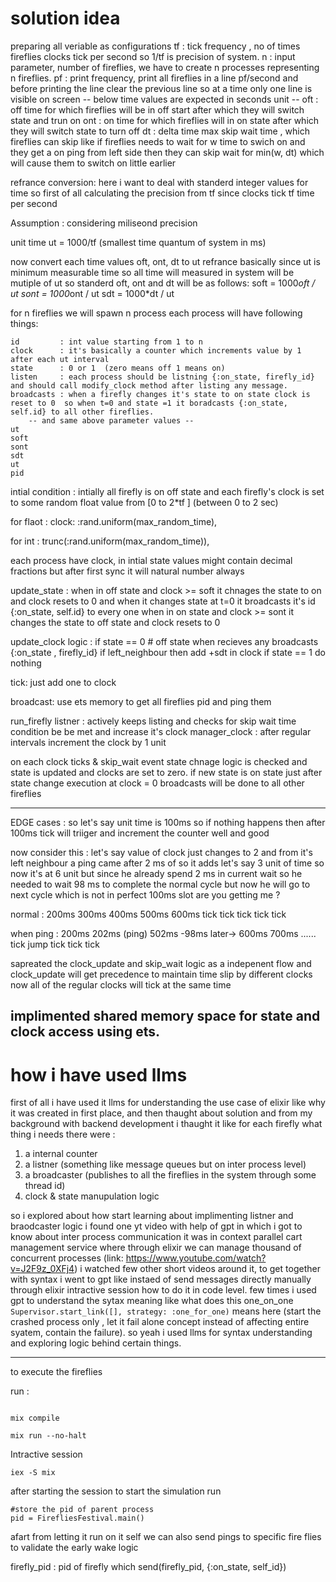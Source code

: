 # solution idea

preparing all veriable as configurations 
tf  : tick frequency , no of times fireflies clocks tick per second so 1/tf is precision of system.
n   : input parameter, number of fireflies, we have to create n processes representing n fireflies.
pf  : print frequency, print all fireflies in a line pf/second and before printing the line clear the previous line so at a time only one line is visible on screen
  -- below time values are expected in seconds unit --
oft : off time for which fireflies will be in off start after which they will switch state and trun on
ont : on time for which fireflies will in on state after which they will switch state to turn off
dt  : delta time max skip wait time , which fireflies can skip like if fireflies needs to wait for w time to swich on and they get a on ping from left side then they can skip wait for min(w, dt) which will cause them to switch on little earlier


refrance conversion:
here i want to deal with standerd integer values for time 
so first of all calculating the precision from tf since clocks tick tf time per second 

Assumption : considering miliseond precision

unit time ut = 1000/tf  (smallest time quantum of system in ms)

now convert each time values oft, ont, dt  to ut refrance basically since ut is minimum measurable time so all time will measured in system will be mutiple of ut
so standerd oft, ont and dt will be as follows:
soft =  1000*oft / ut
sont =  1000*ont / ut
sdt  =  1000*dt / ut


for n fireflies we will spawn n process each process will have following things:

    id         : int value starting from 1 to n
    clock      : it's basically a counter which increments value by 1 after each ut interval
    state      : 0 or 1  (zero means off 1 means on)
    listen     : each process should be listning {:on_state, firefly_id} and should call modify_clock method after listing any message.
    broadcasts : when a firefly changes it's state to on state clock is reset to 0  so when t=0 and state =1 it boradcasts {:on_state, self.id} to all other fireflies.
        -- and same above parameter values --
    ut
    soft
    sont
    sdt 
    ut
    pid


intial condition :
intially all firefly is on off state 
and each firefly's clock is set to some random float value from [0 to 2*tf ]   (between 0 to 2 sec)

for flaot : 
clock: :rand.uniform(max_random_time),

for int :
trunc(:rand.uniform(max_random_time)),



each process have clock, in intial state values might contain decimal fractions but after first sync it will natural number always

update_state : 
when in off state and clock >= soft  it chnages the state to on and clock resets to 0 and when it changes state at t=0 it broadcasts it's id {:on_state, self.id} to every one
when in on state  and clock >= sont  it changes the state to off state and clock resets to 0


update_clock logic : 
if state  == 0  # off state
  when recieves any broadcasts {:on_state , firefly_id}  if left_neighbour then add +sdt in clock 
if state  == 1
  do nothing


tick: 
  just add one to clock


broadcast:
  use ets memory to get all fireflies pid and ping them

run_firefly
  listner : 
    actively keeps listing and checks for skip wait time condition be be met and increase it's clock
  manager_clock :
    after regular intervals increment the clock by 1 unit

on each clock ticks & skip_wait event state chnage logic is checked and state is updated and clocks are set to zero.
if new state is on state
just after state change execution at clock = 0  broadcasts will be done to all other fireflies












---------------------------------------------------------------------------------------
EDGE cases : 
so let's say unit time is 100ms so if nothing happens then after 100ms tick will triiger and increment the counter 
well and good

now consider this :
let's say value of clock just changes to 2 and from it's left neighbour a ping came after 2 ms of so it adds 
let's say 3 unit of time so now it's at 6 unit but since he already spend 2 ms in current wait so he needed to wait 98 ms to complete the normal cycle but now he will go to next cycle which is not in perfect 100ms slot are you getting me ?

normal :
200ms                                          300ms   400ms   500ms   600ms
tick                                           tick    tick    tick    tick

when ping :
200ms   202ms (ping)     502ms  -98ms later->  600ms  700ms ......
tick    jump             tick                  tick    tick


sapreated the clock_update and skip_wait logic as a indepenent flow and clock_update will get precedence 
to maintain time slip by different clocks now all of the regular clocks will tick at the same time

implimented shared memory space for state and clock access using ets.
-----------------------------------------------------------------------------------------------------------------------------

# how i have used llms
first of all i have used it llms for understanding the use case of elixir like why it was created in first place, and then thaught about solution and from my background with backend development i thaught it like for each firefly what thing i needs there were :
1) a internal counter
2) a listner (something like message queues but on inter process level)
3) a broadcaster (publishes to all the fireflies in the system through some thread id)
4) clock & state manupulation logic 

so i explored about how start learning about implimenting listner and braodcaster logic i found one yt video with help of gpt in which i got to know about inter process communication it was in context parallel cart management service where through elixir we can manage thousand of concurrent processes (link: https://www.youtube.com/watch?v=J2F9z_0XFj4) i watched few other short videos around it, to get together with syntax i went to gpt like instaed of send messages directly manually through elixir intractive session how to do it in code level. few times i used gpt to understand the sytax meaning like what does this one_on_one  ```Supervisor.start_link([], strategy: :one_for_one)``` means here (start the crashed process only , let it fail alone concept instead of affecting entire syatem, contain the failure).
so yeah i used llms for syntax understanding and exploring logic behind certain things.

-------------------------------------------------------------------------------------------------------------------------------

 
to execute the fireflies

run :
```

mix compile 

mix run --no-halt

```

Intractive session 
```
iex -S mix
```
after starting the session
to start the simulation run 
```
#store the pid of parent process
pid = FirefliesFestival.main()

```

afart from letting it run on it self we can also send pings to specific fire flies to validate the early wake logic

firefly_pid : pid of firefly which 
send(firefly_pid, {:on_state, self_id})